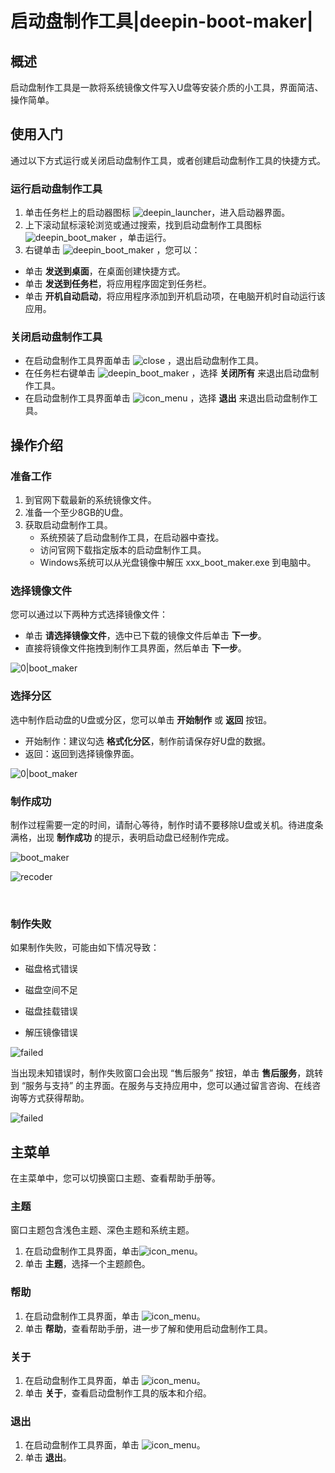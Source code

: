 # 启动盘制作工具|deepin-boot-maker|

## 概述

启动盘制作工具是一款将系统镜像文件写入U盘等安装介质的小工具，界面简洁、操作简单。

## 使用入门

通过以下方式运行或关闭启动盘制作工具，或者创建启动盘制作工具的快捷方式。

### 运行启动盘制作工具

1. 单击任务栏上的启动器图标 ![deepin_launcher](../common/deepin_launcher.svg)，进入启动器界面。
2. 上下滚动鼠标滚轮浏览或通过搜索，找到启动盘制作工具图标![deepin_boot_maker](../common/deepin_boot_maker.svg) ，单击运行。
3. 右键单击 ![deepin_boot_maker](../common/deepin_boot_maker.svg)  ，您可以：
 - 单击 **发送到桌面**，在桌面创建快捷方式。
 - 单击 **发送到任务栏**，将应用程序固定到任务栏。
 - 单击 **开机自动启动**，将应用程序添加到开机启动项，在电脑开机时自动运行该应用。


### 关闭启动盘制作工具

   - 在启动盘制作工具界面单击 ![close](../common/close.svg) ，退出启动盘制作工具。
   - 在任务栏右键单击 ![deepin_boot_maker](../common/deepin_boot_maker.svg) ，选择 **关闭所有** 来退出启动盘制作工具。
   - 在启动盘制作工具界面单击 ![icon_menu](../common/icon_menu.svg) ，选择 **退出** 来退出启动盘制作工具。

## 操作介绍

### 准备工作

1. 到官网下载最新的系统镜像文件。
2. 准备一个至少8GB的U盘。
3. 获取启动盘制作工具。
   - 系统预装了启动盘制作工具，在启动器中查找。
   - 访问官网下载指定版本的启动盘制作工具。
   - Windows系统可以从光盘镜像中解压 xxx_boot_maker.exe 到电脑中。

### 选择镜像文件

您可以通过以下两种方式选择镜像文件：

- 单击 **请选择镜像文件**，选中已下载的镜像文件后单击 **下一步**。
- 直接将镜像文件拖拽到制作工具界面，然后单击 **下一步**。

![0|boot_maker](fig/select_file.png)

### 选择分区

选中制作启动盘的U盘或分区，您可以单击 **开始制作** 或 **返回**  按钮。

- 开始制作：建议勾选 **格式化分区**，制作前请保存好U盘的数据。
- 返回：返回到选择镜像界面。

![0|boot_maker](fig/select_disk.png)

### 制作成功

制作过程需要一定的时间，请耐心等待，制作时请不要移除U盘或关机。待进度条满格，出现 **制作成功** 的提示，表明启动盘已经制作完成。


![boot_maker](fig/boot_making.png)

![recoder](fig/success.png)

&nbsp;&nbsp;&nbsp;&nbsp;&nbsp;&nbsp;&nbsp;&nbsp;&nbsp;&nbsp;&nbsp;&nbsp;&nbsp;

### 制作失败

如果制作失败，可能由如下情况导致：

- 磁盘格式错误

- 磁盘空间不足

- 磁盘挂载错误

- 解压镜像错误


![failed](fig/failed.png)

当出现未知错误时，制作失败窗口会出现 “售后服务” 按钮，单击 **售后服务**，跳转到 “服务与支持” 的主界面。在服务与支持应用中，您可以通过留言咨询、在线咨询等方式获得帮助。

![failed](fig/failed_01.png)


## 主菜单

在主菜单中，您可以切换窗口主题、查看帮助手册等。

### 主题

窗口主题包含浅色主题、深色主题和系统主题。

1. 在启动盘制作工具界面，单击![icon_menu](../common/icon_menu.svg)。
2. 单击 **主题**，选择一个主题颜色。

### 帮助

1. 在启动盘制作工具界面，单击 ![icon_menu](../common/icon_menu.svg)。
2. 单击 **帮助**，查看帮助手册，进一步了解和使用启动盘制作工具。

### 关于

1. 在启动盘制作工具界面，单击 ![icon_menu](../common/icon_menu.svg)。
2. 单击 **关于**，查看启动盘制作工具的版本和介绍。

### 退出

1. 在启动盘制作工具界面，单击 ![icon_menu](../common/icon_menu.svg)。
2. 单击 **退出**。

